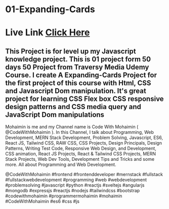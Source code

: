 # 01-Expanding-Cards
# Live Link [Click Here](https://codewithmohaimin.github.io/Expanding-Cards/)


## This Project is for level up my Javascript knowledge project. This is 01 project form 50 days 50 Project from Traversy Media Udemy Course. I create A Expanding-Cards Project for the first project of this course with Html, CSS and Javascript Dom manipulation. It's great project for learning CSS Flex box CSS responsive design patterns and CSS media query and JavaScript Dom manipulations


<p>Mohaimin is me and my Channel name is Code With Mohaimin ( @CodeWithMohaimin ). In this Channel, I talk about Programming, Web Development, MERN Stack Development, Problem Solving, Javascript, ES6, React JS, Tailwind CSS, RAW CSS, CSS Projects, Design Principals, Design Patterns, Writing Test Code, Responsive Web Design, and Development, CSS animation, React JS Projects, React & Tailwind CSS Projects, MERN Stack Projects, Web Dev Tools, Development Tips and Tricks and some more. All about Programming and Web Development.</p>

@CodeWithMohaimin
#frontend #frontenddeveloper #mernstack #fullstack #fullstackwebdevelopment 
#programming #web #webdevelopment #problemsolving 
#javascript #python 
#reactjs #sveltejs #angularjs 
#mongodb #expressjs #reactjs #nodejs 
#tailwindcss #bootstrap 
#codewithmohaimin #programmermohaimin #mohaimin #CodeWithMohaimin
#es6 #css #js 


